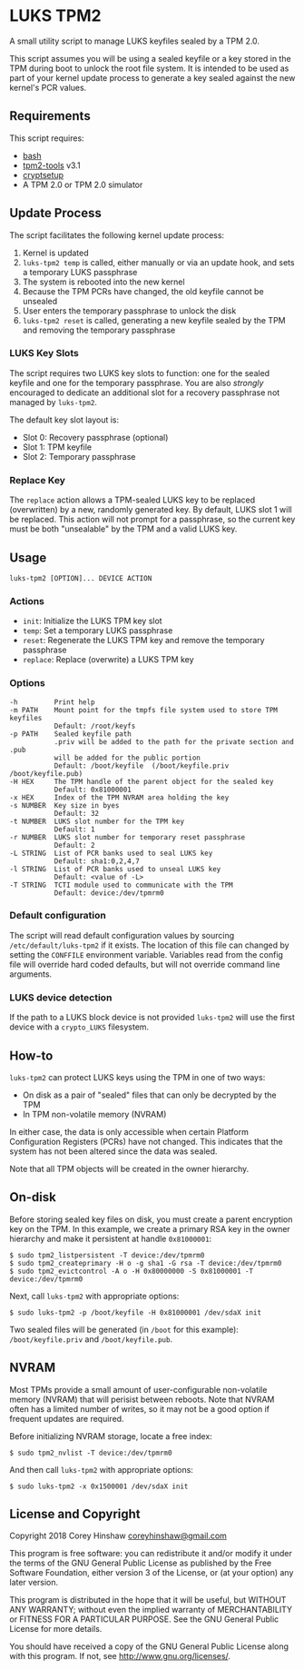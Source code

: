 LUKS TPM2
=========

A small utility script to manage LUKS keyfiles sealed by a TPM 2.0.

This script assumes you will be using a sealed keyfile or a key stored in the
TPM during boot to unlock the root file system. It is intended to be used as
part of your kernel update process to generate a key sealed against the new
kernel's PCR values.

Requirements
------------

This script requires:

  * [bash](https://www.gnu.org/software/bash/)
  * [tpm2-tools](https://github.com/tpm2-software/tpm2-tools) v3.1
  * [cryptsetup](https://gitlab.com/cryptsetup/cryptsetup)
  * A TPM 2.0 or TPM 2.0 simulator

Update Process
--------------

The script facilitates the following kernel update process:

  1. Kernel is updated
  2. `luks-tpm2 temp` is called, either manually or via an update hook, and sets
     a temporary LUKS passphrase
  3. The system is rebooted into the new kernel
  4. Because the TPM PCRs have changed, the old keyfile cannot be unsealed
  5. User enters the temporary passphrase to unlock the disk
  6. `luks-tpm2 reset` is called, generating a new keyfile sealed by the TPM and
     removing the temporary passphrase

### LUKS Key Slots

The script requires two LUKS key slots to function: one for the sealed keyfile
and one for the temporary passphrase. You are also *strongly* encouraged to
dedicate an additional slot for a recovery passphrase not managed by `luks-tpm2`.

The default key slot layout is:

  * Slot 0: Recovery passphrase (optional)
  * Slot 1: TPM keyfile
  * Slot 2: Temporary passphrase

### Replace Key

The `replace` action allows a TPM-sealed LUKS key to be replaced (overwritten)
by a new, randomly generated key. By default, LUKS slot 1 will be replaced.
This action will not prompt for a passphrase, so the current key must be both
"unsealable" by the TPM and a valid LUKS key.

Usage
-----

    luks-tpm2 [OPTION]... DEVICE ACTION

### Actions

  * `init`: Initialize the LUKS TPM key slot
  * `temp`: Set a temporary LUKS passphrase
  * `reset`: Regenerate the LUKS TPM key and remove the temporary passphrase
  * `replace`: Replace (overwrite) a LUKS TPM key

### Options

    -h         Print help
    -m PATH    Mount point for the tmpfs file system used to store TPM keyfiles
               Default: /root/keyfs
    -p PATH    Sealed keyfile path
               .priv will be added to the path for the private section and .pub
               will be added for the public portion
               Default: /boot/keyfile  (/boot/keyfile.priv /boot/keyfile.pub)
    -H HEX     The TPM handle of the parent object for the sealed key
               Default: 0x81000001
    -x HEX     Index of the TPM NVRAM area holding the key
    -s NUMBER  Key size in byes
               Default: 32
    -t NUMBER  LUKS slot number for the TPM key
               Default: 1
    -r NUMBER  LUKS slot number for temporary reset passphrase
               Default: 2
    -L STRING  List of PCR banks used to seal LUKS key
               Default: sha1:0,2,4,7
    -l STRING  List of PCR banks used to unseal LUKS key
               Default: <value of -L>
    -T STRING  TCTI module used to communicate with the TPM
               Default: device:/dev/tpmrm0

### Default configuration

The script will read default configuration values by sourcing
`/etc/default/luks-tpm2` if it exists. The location of this file can changed by
setting the `CONFFILE` environment variable. Variables read from the config
file will override hard coded defaults, but will not override command line
arguments.

### LUKS device detection

If the path to a LUKS block device is not provided `luks-tpm2` will use the
first device with a `crypto_LUKS` filesystem.

How-to
------

`luks-tpm2` can protect LUKS keys using the TPM in one of two ways:

  * On disk as a pair of "sealed" files that can only be decrypted by the TPM
  * In TPM non-volatile memory (NVRAM)

In either case, the data is only accessible when certain Platform Configuration
Registers (PCRs) have not changed. This indicates that the system has not been
altered since the data was sealed.

Note that all TPM objects will be created in the owner hierarchy.

## On-disk

Before storing sealed key files on disk, you must create a parent encryption key
on the TPM. In this example, we create a primary RSA key in the owner hierarchy
and make it persistent at handle `0x81000001`:

    $ sudo tpm2_listpersistent -T device:/dev/tpmrm0
    $ sudo tpm2_createprimary -H o -g sha1 -G rsa -T device:/dev/tpmrm0
    $ sudo tpm2_evictcontrol -A o -H 0x80000000 -S 0x81000001 -T device:/dev/tpmrm0

Next, call `luks-tpm2` with appropriate options:

    $ sudo luks-tpm2 -p /boot/keyfile -H 0x81000001 /dev/sdaX init

Two sealed files will be generated (in `/boot` for this example):
`/boot/keyfile.priv` and `/boot/keyfile.pub`.

## NVRAM

Most TPMs provide a small amount of user-configurable non-volatile memory
(NVRAM) that will perisist between reboots. Note that NVRAM often has a limited
number of writes, so it may not be a good option if frequent updates are
required.

Before initializing NVRAM storage, locate a free index:

    $ sudo tpm2_nvlist -T device:/dev/tpmrm0

And then call `luks-tpm2` with appropriate options:

    $ sudo luks-tpm2 -x 0x1500001 /dev/sdaX init

License and Copyright
---------------------

Copyright 2018 Corey Hinshaw <coreyhinshaw@gmail.com>

This program is free software: you can redistribute it and/or modify
it under the terms of the GNU General Public License as published by
the Free Software Foundation, either version 3 of the License, or
(at your option) any later version.

This program is distributed in the hope that it will be useful,
but WITHOUT ANY WARRANTY; without even the implied warranty of
MERCHANTABILITY or FITNESS FOR A PARTICULAR PURPOSE.  See the
GNU General Public License for more details.

You should have received a copy of the GNU General Public License
along with this program.  If not, see <http://www.gnu.org/licenses/>.

